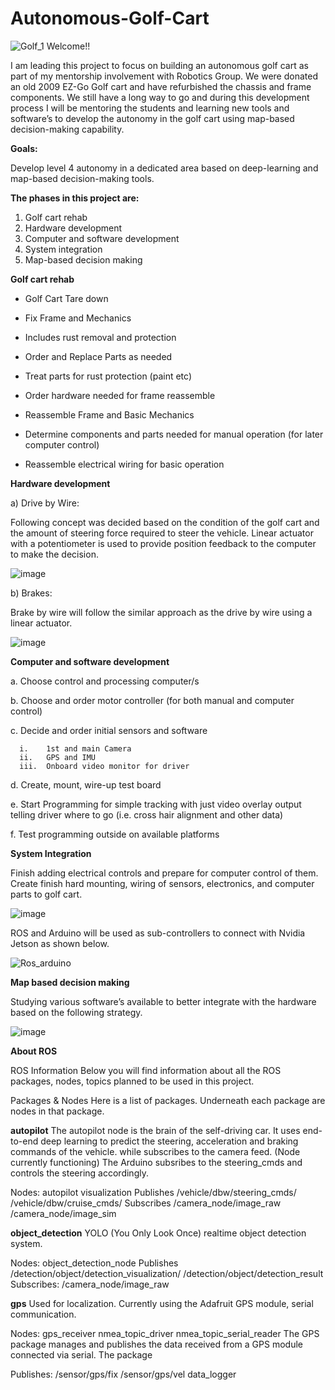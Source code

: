 # Autonomous-Golf-Cart
![Golf_1](https://user-images.githubusercontent.com/91168380/134340803-c8f8d126-19d8-417f-809b-033782340e08.jpg)
Welcome!!

I am leading this project to focus on building an autonomous golf cart as part of my mentorship involvement with Robotics Group. We were donated an old 2009 EZ-Go Golf cart and have refurbished the chassis and frame components. We still have a long way to go and during this development process I will be mentoring the students and learning new tools and software’s to develop the autonomy in the golf cart using map-based decision-making capability.

**Goals:**

Develop level 4 autonomy in a dedicated area based on deep-learning and map-based decision-making tools.

**The phases in this project are:**
1.	Golf cart rehab 
2.	Hardware development
3.	Computer and software development
4.	System integration
5.	Map-based decision making

**Golf cart rehab**

- Golf Cart Tare down

- Fix Frame and Mechanics

- Includes rust removal and protection

- Order and Replace Parts as needed

- Treat parts for rust protection (paint etc)

- Order hardware needed for frame reassemble

- Reassemble Frame and Basic Mechanics

- Determine components and parts needed for manual operation (for later computer control)

- Reassemble electrical wiring for basic operation

**Hardware development**

a)	Drive by Wire:

Following concept was decided based on the condition of the golf cart and the amount of steering force required to steer the vehicle. Linear actuator with a potentiometer is used to provide position feedback to the computer to make the decision.

![image](https://user-images.githubusercontent.com/91168380/139088064-c8d1cf72-e4c4-46b3-b703-34d55c4ae55d.png)

b)	Brakes:

Brake by wire will follow the similar approach as the drive by wire using a linear actuator.

![image](https://user-images.githubusercontent.com/91168380/139088154-2997af85-dea4-40b3-8803-989cea08aceb.png)

**Computer and software development**

a.	Choose control and processing computer/s

b.	Choose and order motor controller (for both manual and computer control)

c.	Decide and order initial sensors and software

      i.	1st and main Camera
      ii.	GPS and IMU
      iii.	Onboard video monitor for driver
      
d.	Create, mount, wire-up test board

e.	Start Programming for simple tracking with just video overlay output telling driver where to go (i.e. cross hair alignment and other data)

f.	Test programming outside on available platforms 

**System Integration**

Finish adding electrical controls and prepare for computer control of them.
Create finish hard mounting, wiring of sensors, electronics, and computer parts to golf cart.

![image](https://user-images.githubusercontent.com/91168380/139088540-68cc2681-6ffe-4d46-818c-a80f294fc2e0.png)

ROS and Arduino will be used as sub-controllers to connect with Nvidia Jetson as shown below.

![Ros_arduino](https://user-images.githubusercontent.com/91168380/139174847-611eed5d-9777-4c33-97f9-f3e52ef59292.png)

**Map based decision making**

Studying various software’s available to better integrate with the hardware based on the following strategy.

![image](https://user-images.githubusercontent.com/91168380/139088646-ae8011ad-5b48-4496-9508-0858804beb11.png)


**About ROS**

ROS Information
Below you will find information about all the ROS packages, nodes, topics planned to be used in this project.

Packages & Nodes
Here is a list of packages. Underneath each package are nodes in that package.

**autopilot**
The autopilot node is the brain of the self-driving car. It uses end-to-end deep learning to predict the steering, acceleration and braking commands of the vehicle. while subscribes to the camera feed. (Node currently functioning) The Arduino subsribes to the steering_cmds and controls the steering accordingly.

Nodes:
autopilot
visualization
Publishes
/vehicle/dbw/steering_cmds/
/vehicle/dbw/cruise_cmds/
Subscribes
/camera_node/image_raw
/camera_node/image_sim

**object_detection**
YOLO (You Only Look Once) realtime object detection system.

Nodes:
object_detection_node
Publishes
/detection/object/detection_visualization/
/detection/object/detection_result
Subscribes:
/camera_node/image_raw

**gps**
Used for localization. Currently using the Adafruit GPS module, serial communication.

Nodes:
gps_receiver
nmea_topic_driver
nmea_topic_serial_reader
The GPS package manages and publishes the data received from a GPS module connected via serial. The package

Publishes:
/sensor/gps/fix
/sensor/gps/vel
data_logger





